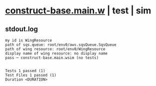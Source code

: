 # [construct-base.main.w](../../../../../examples/tests/valid/construct-base.main.w) | test | sim

## stdout.log
```log
my id is WingResource
path of sqs.queue: root/env0/aws.sqsQueue.SqsQueue
path of wing resource: root/env0/WingResource
display name of wing resource: no display name
pass ─ construct-base.main.wsim (no tests)
 
 
Tests 1 passed (1)
Test Files 1 passed (1)
Duration <DURATION>
```


